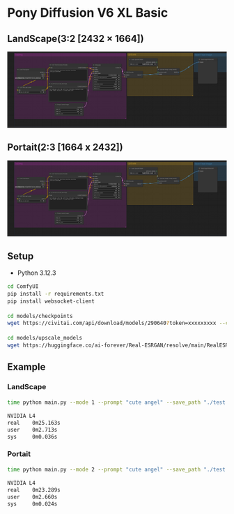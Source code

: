 # Pony Diffusion V6 XL Basic

## LandScape(3:2 [2432 × 1664])
![image](./landscape/workflow.png)

## Portait(2:3 [1664 x 2432])
![image](./portait/workflow.png)


## Setup
- Python 3.12.3
```bash
cd ComfyUI
pip install -r requirements.txt
pip install websocket-client

cd models/checkpoints
wget https://civitai.com/api/download/models/290640?token=xxxxxxxxx --content-disposition

cd models/upscale_models
wget https://huggingface.co/ai-forever/Real-ESRGAN/resolve/main/RealESRGAN_x2.pth
```

## Example
### LandScape
```bash
time python main.py --mode 1 --prompt "cute angel" --save_path "./test.png"
```
```
NVIDIA L4
real    0m25.163s
user    0m2.713s
sys     0m0.036s
```
### Portait
```bash
time python main.py --mode 2 --prompt "cute angel" --save_path "./test.png"
```
```
NVIDIA L4
real    0m23.289s
user    0m2.660s
sys     0m0.024s
```
